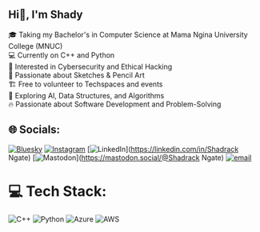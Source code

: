 ## Hi👋, I'm Shady

🎓 Taking my Bachelor's in Computer Science at Mama Ngina University College (MNUC)<br/>
💻 Currently on C++ and Python<br/>
🔐 Interested in Cybersecurity and Ethical Hacking<br/>
🎨 Passionate about Sketches & Pencil Art<br/>
🏗 Free to volunteer to Techspaces and events<br/>
🌱 Exploring AI, Data Structures, and Algorithms<br/>
🔥 Passionate about Software Development and Problem-Solving<br/>


## 🌐 Socials:
[![Bluesky](https://img.shields.io/badge/bluesky-0285FF?style=for-the-badge&logo=bluesky&logoColor=%23FFFFFF)](https://bsky.app/profile/Venal-8448) [![Instagram](https://img.shields.io/badge/Instagram-%23E4405F.svg?logo=Instagram&logoColor=white)](https://instagram.com/venal_shady) [![LinkedIn](https://img.shields.io/badge/LinkedIn-%230077B5.svg?logo=linkedin&logoColor=white)](https://linkedin.com/in/Shadrack Ngate) [![Mastodon](https://img.shields.io/badge/-MASTODON-%232B90D9?logo=mastodon&logoColor=white)](https://mastodon.social/@Shadrack Ngate) [![email](https://img.shields.io/badge/Email-D14836?logo=gmail&logoColor=white)](mailto:ngateshadrack@gmail.com) 

# 💻 Tech Stack:
![C++](https://img.shields.io/badge/c++-%2300599C.svg?style=for-the-badge&logo=c%2B%2B&logoColor=white) ![Python](https://img.shields.io/badge/python-3670A0?style=for-the-badge&logo=python&logoColor=ffdd54) ![Azure](https://img.shields.io/badge/azure-%230072C6.svg?style=for-the-badge&logo=microsoftazure&logoColor=white) ![AWS](https://img.shields.io/badge/AWS-%23FF9900.svg?style=for-the-badge&logo=amazon-aws&logoColor=white)
